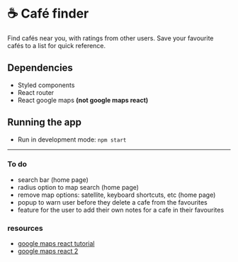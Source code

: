 # ☕ Café finder

Find cafés near you, with ratings from other users. Save your favourite cafés to a list for quick reference. 
 
## Dependencies
- Styled components
- React router
- React google maps **(not google maps react)**

## Running the app
- Run in development mode: `npm start`

 --- 

### To do 
- search bar (home page)
- radius option to map search (home page)
- remove map options: satellite, keyboard shortcuts, etc (home page)
- popup to warn user before they delete a cafe from the favourites
- feature for the user to add their own notes for a cafe in their favourites

### resources 
- [google maps react tutorial](https://www.youtube.com/watch?v=Pf7g32CwX_s)
- [google maps react 2](https://www.youtube.com/watch?v=WZcxJGmLbSo)